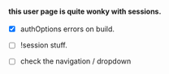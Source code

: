 #### this user page is quite wonky with sessions.

- [x] authOptions errors on build.

- [ ] !session stuff. 
- [ ] check the navigation / dropdown